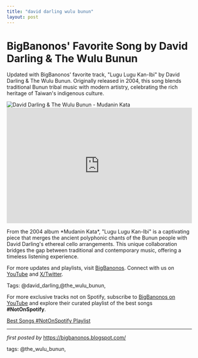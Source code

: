```yaml
---
title: "david darling wulu bunun"
layout: post
---
```

<!-- Post Title -->
<h1 >BigBanonos' Favorite Song by David Darling & The Wulu Bunun</h1> <!-- Introductory Text -->
<p >Updated with BigBanonos' favorite track, "Lugu Lugu Kan-Ibi" by David Darling & The Wulu Bunun. Originally released in 2004, this song blends traditional Bunun tribal music with modern artistry, celebrating the rich heritage of Taiwan's indigenous culture.</p> <!-- Featured Image -->
<div > <img src="https://worldmusic.net/cdn/shop/products/TUG1032_800x.jpg?v=1536217350" alt="David Darling & The Wulu Bunun - Mudanin Kata" />
</div> <!-- YouTube Video Embed -->
<div > <iframe width="100%" height="315" src="https://www.youtube.com/embed/U-CwjYwQF8g" title="Lugu Lugu Kan-Ibi" frameborder="0" allow="accelerometer; autoplay; clipboard-write; encrypted-media; gyroscope; picture-in-picture; web-share" referrerpolicy="strict-origin-when-cross-origin" allowfullscreen></iframe>
</div> <!-- Song Information -->
<div > <p>From the 2004 album *Mudanin Kata*, "Lugu Lugu Kan-Ibi" is a captivating piece that merges the ancient polyphonic chants of the Bunun people with David Darling's ethereal cello arrangements. This unique collaboration bridges the gap between traditional and contemporary music, offering a timeless listening experience.</p>
</div> <!-- Footer Links -->
<div > <p>For more updates and playlists, visit <a href="https://bigbanonos.blogspot.com/" target="_blank">BigBanonos</a>. Connect with us on <a href="https://www.youtube.com/@BigBanonos" target="_blank">YouTube</a> and <a href="https://x.com/bigbanonos" target="_blank">X/Twitter</a>.</p>
</div> <!-- Tags -->
<p >Tags: @david_darling,@the_wulu_bunun,</p>


<!--Subscribe and Playlist Links-->
<div>
    <p>For more exclusive tracks not on Spotify, subscribe to <a href="https://www.youtube.com/@BigBanonos" target="_blank">BigBanonos on YouTube</a> and explore their curated playlist of the best songs <strong>#NotOnSpotify</strong>.</p>
    <p><a href="https://www.youtube.com/playlist?list=PLtuNtuTatqI0kFahUCbtbfenC_ET5O_tr" target="_blank">Best Songs #NotOnSpotify Playlist<br /></a></p></div>

<hr />

<p><em>first posted by</em> <a href="https://bigbanonos.blogspot.com/" rel="noopener" target="_new">https://bigbanonos.blogspot.com/</a></p>

<p>tags: @the_wulu_bunun,</p>
